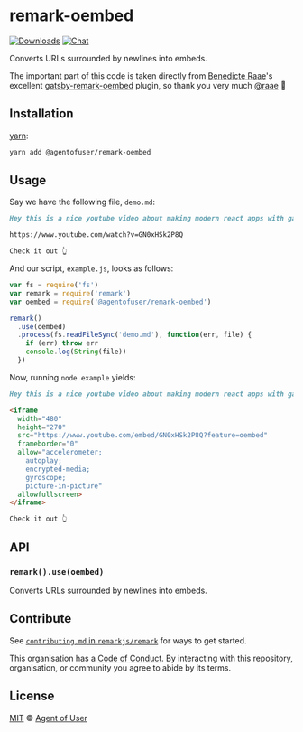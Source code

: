 # remark-oembed

[![Downloads][downloads-badge]][downloads] [![Chat][chat-badge]][chat]

Converts URLs surrounded by newlines into embeds.

The important part of this code is taken directly from
[Benedicte Raae](https://www.raae.codes/)'s excellent
[gatsby-remark-oembed](https://github.com/raae/gatsby-remark-oembed) plugin, so
thank you very much [@raae](https://github.com/raae) 🙏

## Installation

[yarn][]:

```bash
yarn add @agentofuser/remark-oembed
```

## Usage

Say we have the following file, `demo.md`:

<!-- prettier-ignore -->
```markdown
Hey this is a nice youtube video about making modern react apps with gatsby:

https://www.youtube.com/watch?v=GN0xHSk2P8Q

Check it out 👆
```

And our script, `example.js`, looks as follows:

```javascript
var fs = require('fs')
var remark = require('remark')
var oembed = require('@agentofuser/remark-oembed')

remark()
  .use(oembed)
  .process(fs.readFileSync('demo.md'), function(err, file) {
    if (err) throw err
    console.log(String(file))
  })
```

Now, running `node example` yields:

```markdown
Hey this is a nice youtube video about making modern react apps with gatsby:

<iframe 
  width="480" 
  height="270" 
  src="https://www.youtube.com/embed/GN0xHSk2P8Q?feature=oembed" 
  frameborder="0" 
  allow="accelerometer; 
    autoplay; 
    encrypted-media; 
    gyroscope; 
    picture-in-picture" 
  allowfullscreen>
</iframe>

Check it out 👆
```

## API

### `remark().use(oembed)`

Converts URLs surrounded by newlines into embeds.

## Contribute

See [`contributing.md` in `remarkjs/remark`][contribute] for ways to get
started.

This organisation has a [Code of Conduct][coc]. By interacting with this
repository, organisation, or community you agree to abide by its terms.

## License

[MIT][license] © [Agent of User][author]

<!-- Definitions -->

[build-badge]: https://img.shields.io/travis/agentofuser/remark-oembed.svg
[build]: https://travis-ci.org/agentofuser/remark-oembed
[downloads-badge]: https://img.shields.io/npm/dm/remark-oembed.svg
[downloads]: https://www.npmjs.com/package/@agentofuser/remark-oembed
[chat-badge]:
  https://img.shields.io/badge/join%20the%20community-on%20spectrum-7b16ff.svg
[chat]: https://spectrum.chat/unified/remark
[yarn]: https://yarnpkg.com/en/docs/install
[license]: LICENSE.md
[author]: https://agentofuser.com
[remark]: https://github.com/remarkjs/remark
[contribute]: https://github.com/remarkjs/remark/blob/master/contributing.md
[coc]: https://github.com/remarkjs/remark/blob/master/code-of-conduct.md
